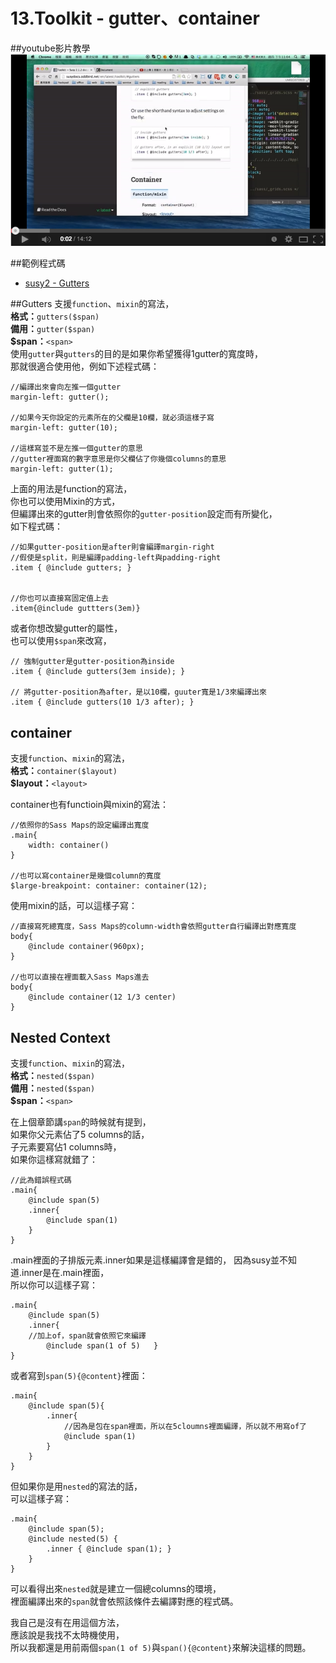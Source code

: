 # 13.Toolkit - gutter、container  
##youtube影片教學  
<a href="https://www.youtube.com/watch?v=V5qGtIcw23Q" target="_blank">![](/images/video/susy2-13.png)</a>  

##範例程式碼 
* <a href="http://susydocs.oddbird.net/en/latest/toolkit/#gutters" target="_blank">susy2 - Gutters</a>

##Gutters
支援`function`、`mixin`的寫法，  
**格式：**`gutters($span)`  
**備用：**`gutter($span)`  
**$span：**`<span>`  
使用`gutter`與`gutters`的目的是如果你希望獲得1gutter的寬度時，  
那就很適合使用他，例如下述程式碼：  
```
//編譯出來會向左推一個gutter
margin-left: gutter();

//如果今天你設定的元素所在的父欄是10欄，就必須這樣子寫  
margin-left: gutter(10);

//這樣寫並不是左推一個gutter的意思
//gutter裡面寫的數字意思是你父欄佔了你幾個columns的意思
margin-left: gutter(1);  
```
上面的用法是function的寫法，  
你也可以使用Mixin的方式，  
但編譯出來的gutter則會依照你的`gutter-position`設定而有所變化，  
如下程式碼：  
```
//如果gutter-position是after則會編譯margin-right
//假使是split，則是編譯padding-left與padding-right
.item { @include gutters; }


//你也可以直接寫固定值上去
.item{@include guttters(3em)}

```
或者你想改變gutter的屬性，  
也可以使用`$span`來改寫，
```
// 強制gutter是gutter-position為inside
.item { @include gutters(3em inside); }

// 將gutter-position為after，是以10欄，guuter寬是1/3來編譯出來
.item { @include gutters(10 1/3 after); }
```


## container
支援`function`、`mixin`的寫法，  
**格式：**`container($layout)`  
**$layout：**`<layout>`

container也有functioin與mixin的寫法：  
```
//依照你的Sass Maps的設定編譯出寬度
.main{
	width: container()
}

//也可以寫container是幾個column的寬度
$large-breakpoint: container: container(12);
```
使用mixin的話，可以這樣子寫：  
```
//直接寫死總寬度，Sass Maps的column-width會依照gutter自行編譯出對應寬度
body{
	@include container(960px);
}

//也可以直接在裡面載入Sass Maps進去
body{
	@include container(12 1/3 center)
}
```

## Nested Context
支援`function`、`mixin`的寫法，  
**格式：**`nested($span)`  
**備用：**`nested($span)`  
**$span：**`<span>`  

在上個章節講`span`的時候就有提到，  
如果你父元素佔了5 columns的話，  
子元素要寫佔1 columns時，  
如果你這樣寫就錯了：  
```
//此為錯誤程式碼
.main{
	@include span(5)
	.inner{
		@include span(1)
	}
}

```
.main裡面的子排版元素.inner如果是這樣編譯會是錯的，
因為susy並不知道.inner是在.main裡面，  
所以你可以這樣子寫：  
```
.main{
	@include span(5)
	.inner{
	//加上of，span就會依照它來編譯
		@include span(1 of 5) 	}
}
```
或者寫到`span(5){@content}`裡面：  
```
.main{
	@include span(5){
		.inner{
			//因為是包在span裡面，所以在5cloumns裡面編譯，所以就不用寫of了
			@include span(1)
		}
	}
}
```
但如果你是用`nested`的寫法的話，  
可以這樣子寫：  
```
.main{
	@include span(5);
	@include nested(5) {
  		.inner { @include span(1); }
	}
}

```
可以看得出來`nested`就是建立一個總columns的環境，  
裡面編譯出來的`span`就會依照該條件去編譯對應的程式碼。  

我自己是沒有在用這個方法，  
應該說是我找不太時機使用，  
所以我都還是用前兩個`span(1 of 5)`與`span(){@content}`來解決這樣的問題。  
